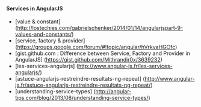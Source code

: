 #### Services in AngularJS

- [value & constant] (http://lostechies.com/gabrielschenker/2014/01/14/angularjspart-9-values-and-constants/)
- [service, factory & provider] (https://groups.google.com/forum/#!topic/angular/hVrkvaHGOfc)
- [gist.github.com : Difference between Service, Factory and Provider in AngularJS] (https://gist.github.com/Mithrandir0x/3639232)
- [les-services-angularjs] (http://www.angular-js.fr/les-services-angularjs/)
- [astuce-angularjs-restreindre-resultats-ng-repeat] (http://www.angular-js.fr/astuce-angularjs-restreindre-resultats-ng-repeat/)
- [understanding-service-types] (http://angular-tips.com/blog/2013/08/understanding-service-types/)
